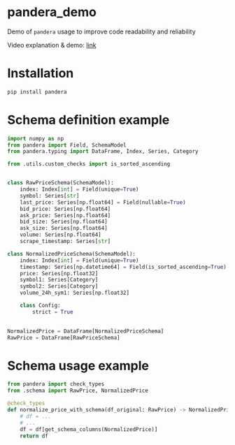 # pandera_demo
Demo of `pandera` usage to improve code readability and reliability

Video explanation & demo: [link](https://youtu.be/Rj4TnOMgVo8)

# Installation
```bash
pip install pandera
```

# Schema definition example
```python
import numpy as np
from pandera import Field, SchemaModel
from pandera.typing import DataFrame, Index, Series, Category

from .utils.custom_checks import is_sorted_ascending


class RawPriceSchema(SchemaModel):
    index: Index[int] = Field(unique=True)
    symbol: Series[str]
    last_price: Series[np.float64] = Field(nullable=True)
    bid_price: Series[np.float64]
    ask_price: Series[np.float64]
    bid_size: Series[np.float64]
    ask_size: Series[np.float64]
    volume: Series[np.float64]
    scrape_timestamp: Series[str]

class NormalizedPriceSchema(SchemaModel):
    index: Index[int] = Field(unique=True)
    timestamp: Series[np.datetime64] = Field(is_sorted_ascending=True)
    price: Series[np.float32]
    symbol1: Series[Category]
    symbol2: Series[Category]
    volume_24h_sym1: Series[np.float32]

    class Config:
        strict = True

        
NormalizedPrice = DataFrame[NormalizedPriceSchema]
RawPrice = DataFrame[RawPriceSchema]
```

# Schema usage example
```python
from pandera import check_types
from .schema import RawPrice, NormalizedPrice

@check_types
def normalize_price_with_schema(df_original: RawPrice) -> NormalizedPrice:
    # df = ...
    # ...
    df = df[get_schema_columns(NormalizedPrice)]
    return df
```
